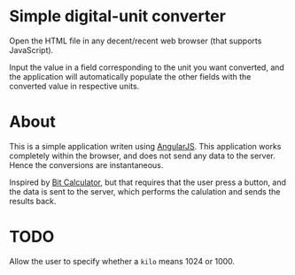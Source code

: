 
# Simple digital-unit converter

Open the HTML file in any decent/recent web browser (that supports JavaScript).

Input the value in a field corresponding to the unit you want converted, and the
application will automatically populate the other fields with the converted value
in respective units.

# About

This is a simple application writen using [AngularJS]. This application works
completely within the browser, and does not send any data to the server. Hence
the conversions are instantaneous.

[AngularJS]: http://www.angularjs.org

Inspired by [Bit Calculator](http://www.matisse.net/bitcalc/), but that requires
that the user press a button, and the data is sent to the server, which performs
the calulation and sends the results back.

# TODO

Allow the user to specify whether a `kilo` means 1024 or 1000.



